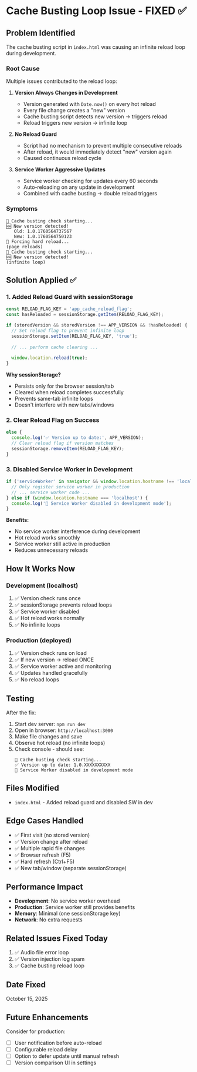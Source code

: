 # Cache Busting Loop Issue - FIXED ✅

## Problem Identified
The cache busting script in `index.html` was causing an infinite reload loop during development.

### Root Cause
Multiple issues contributed to the reload loop:

1. **Version Always Changes in Development**
   - Version generated with `Date.now()` on every hot reload
   - Every file change creates a "new" version
   - Cache busting script detects new version → triggers reload
   - Reload triggers new version → infinite loop

2. **No Reload Guard**
   - Script had no mechanism to prevent multiple consecutive reloads
   - After reload, it would immediately detect "new" version again
   - Caused continuous reload cycle

3. **Service Worker Aggressive Updates**
   - Service worker checking for updates every 60 seconds
   - Auto-reloading on any update in development
   - Combined with cache busting → double reload triggers

### Symptoms
```
🔄 Cache busting check starting...
🆕 New version detected!
   Old: 1.0.1760564737567
   New: 1.0.1760564750123
🔄 Forcing hard reload...
(page reloads)
🔄 Cache busting check starting...
🆕 New version detected!
(infinite loop)
```

## Solution Applied ✅

### 1. Added Reload Guard with sessionStorage
```javascript
const RELOAD_FLAG_KEY = 'app_cache_reload_flag';
const hasReloaded = sessionStorage.getItem(RELOAD_FLAG_KEY);

if (storedVersion && storedVersion !== APP_VERSION && !hasReloaded) {
  // Set reload flag to prevent infinite loop
  sessionStorage.setItem(RELOAD_FLAG_KEY, 'true');
  
  // ... perform cache clearing ...
  
  window.location.reload(true);
}
```

**Why sessionStorage?**
- Persists only for the browser session/tab
- Cleared when reload completes successfully
- Prevents same-tab infinite loops
- Doesn't interfere with new tabs/windows

### 2. Clear Reload Flag on Success
```javascript
else {
  console.log('✅ Version up to date:', APP_VERSION);
  // Clear reload flag if version matches
  sessionStorage.removeItem(RELOAD_FLAG_KEY);
}
```

### 3. Disabled Service Worker in Development
```javascript
if ('serviceWorker' in navigator && window.location.hostname !== 'localhost') {
  // Only register service worker in production
  // ... service worker code ...
} else if (window.location.hostname === 'localhost') {
  console.log('🔧 Service Worker disabled in development mode');
}
```

**Benefits:**
- No service worker interference during development
- Hot reload works smoothly
- Service worker still active in production
- Reduces unnecessary reloads

## How It Works Now

### Development (localhost)
1. ✅ Version check runs once
2. ✅ sessionStorage prevents reload loops
3. ✅ Service worker disabled
4. ✅ Hot reload works normally
5. ✅ No infinite loops

### Production (deployed)
1. ✅ Version check runs on load
2. ✅ If new version → reload ONCE
3. ✅ Service worker active and monitoring
4. ✅ Updates handled gracefully
5. ✅ No reload loops

## Testing
After the fix:
1. Start dev server: `npm run dev`
2. Open in browser: `http://localhost:3000`
3. Make file changes and save
4. Observe hot reload (no infinite loops)
5. Check console - should see:
   ```
   🔄 Cache busting check starting...
   ✅ Version up to date: 1.0.XXXXXXXXXX
   🔧 Service Worker disabled in development mode
   ```

## Files Modified
- `index.html` - Added reload guard and disabled SW in dev

## Edge Cases Handled
- ✅ First visit (no stored version)
- ✅ Version change after reload
- ✅ Multiple rapid file changes
- ✅ Browser refresh (F5)
- ✅ Hard refresh (Ctrl+F5)
- ✅ New tab/window (separate sessionStorage)

## Performance Impact
- **Development**: No service worker overhead
- **Production**: Service worker still provides benefits
- **Memory**: Minimal (one sessionStorage key)
- **Network**: No extra requests

## Related Issues Fixed Today
1. ✅ Audio file error loop
2. ✅ Version injection log spam  
3. ✅ Cache busting reload loop

## Date Fixed
October 15, 2025

## Future Enhancements
Consider for production:
- [ ] User notification before auto-reload
- [ ] Configurable reload delay
- [ ] Option to defer update until manual refresh
- [ ] Version comparison UI in settings
